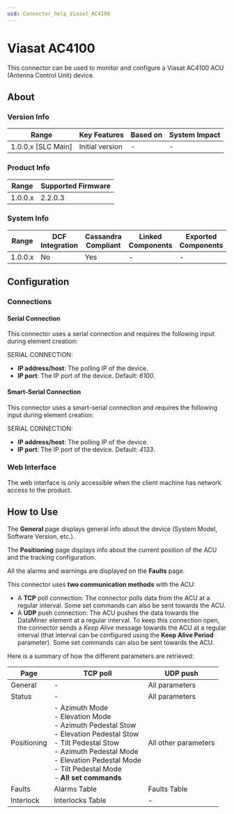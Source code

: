 ```yaml
---
uid: Connector_help_Viasat_AC4100
---
```


# Viasat AC4100

This connector can be used to monitor and configure a Viasat AC4100 ACU (Antenna Control Unit) device.

## About

### Version Info

| Range                | Key Features     | Based on     | System Impact     |
|----------------------|------------------|--------------|-------------------|
| 1.0.0.x [SLC Main]   | Initial version  | -            | -                 |

### Product Info

| Range     | Supported Firmware     |
|-----------|------------------------|
| 1.0.0.x   | 2.2.0.3                |

### System Info

| Range     | DCF Integration     | Cassandra Compliant     | Linked Components     | Exported Components     |
|-----------|---------------------|-------------------------|-----------------------|-------------------------|
| 1.0.0.x   | No                  | Yes                     | -                     | -                       |

## Configuration

### Connections

#### Serial Connection

This connector uses a serial connection and requires the following input during element creation:

SERIAL CONNECTION:

- **IP address/host**: The polling IP of the device.
- **IP port**: The IP port of the device. Default: *6100*.

#### Smart-Serial Connection

This connector uses a smart-serial connection and requires the following input during element creation:

SERIAL CONNECTION:

- **IP address/host**: The polling IP of the device.
- **IP port**: The IP port of the device. Default: *4133*.

### Web Interface

The web interface is only accessible when the client machine has network access to the product.

## How to Use

The **General** page displays general info about the device (System Model, Software Version, etc.).

The **Positioning** page displays info about the current position of the ACU and the tracking configuration.

All the alarms and warnings are displayed on the **Faults** page.

This connector uses **two communication methods** with the ACU:

- A **TCP** poll connection: The connector polls data from the ACU at a regular interval. Some set commands can also be sent towards the ACU.
- A **UDP** push connection: The ACU pushes the data towards the DataMiner element at a regular interval. To keep this connection open, the connector sends a *Keep Alive* message towards the ACU at a regular interval (that interval can be configured using the **Keep Alive Period** parameter). Some set commands can also be sent towards the ACU.

Here is a summary of how the different parameters are retrieved:

|Page|TCP poll| UDP push|
|-|-|-|
|General|-|All parameters|
|Status|-|All parameters|
|Positioning|- Azimuth Mode<br>- Elevation Mode<br>- Azimuth Pedestal Stow<br>- Elevation Pedestal Stow<br>- Tilt Pedestal Stow<br>- Azimuth Pedestal Mode<br>- Elevation Pedestal Mode<br>- Tilt Pedestal Mode<br>- **All set commands**|All other parameters|
|Faults|Alarms Table|Faults Table|
|Interlock|Interlocks Table|-|
